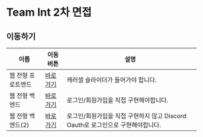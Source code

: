# Team Int 2차 면접

## 이동하기
이름 | 이동 버튼 | 설명
------------ | ------------- | ------------- |
웹 전형 프로트엔드 | [바로가기](웹-전형-프로엔드.md) | 캐러셀 슬라이더가 들어가야 합니다. |
웹 전형 백엔드 | [바로가기](웹-전형-백엔드.md) | 로그인/회원가입을 직접 구현해야합니다. |
웹 전형 백엔드(2) | [바로가기](Oauth.md) | 로그인/회원가입을 직접 구현하지 않고 Discord Oauth로 로그인으로 구현해야합니다. |
